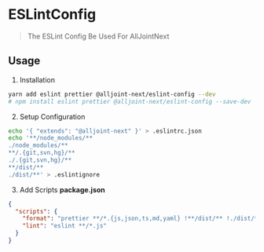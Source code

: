 # ESLintConfig

> The ESLint Config Be Used For AllJointNext

## Usage

1. Installation

```sh
yarn add eslint prettier @alljoint-next/eslint-config --dev
# npm install eslint prettier @alljoint-next/eslint-config --save-dev
```

2. Setup Configuration

```sh
echo '{ "extends": "@alljoint-next" }' > .eslintrc.json
echo '**/node_modules/**
./node_modules/**
**/.{git,svn,hg}/**
./.{git,svn,hg}/**
**/dist/**
./dist/**' > .eslintignore
```

3. Add Scripts
   **package.json**

```json
{
  "scripts": {
    "format": "prettier **/*.{js,json,ts,md,yaml} !**/dist/** !./dist/** --write && yarn lint --fix",
    "lint": "eslint **/*.js"
  }
}
```

